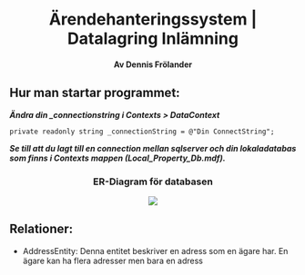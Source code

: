 <h1 align="center"> Ärendehanteringssystem | Datalagring Inlämning </h1>
<h4 align="center">Av Dennis Frölander</h4>

## Hur man startar programmet:
***Ändra din _connectionstring i Contexts > DataContext*** 

```private readonly string _connectionString = @"Din ConnectString"; ```

***Se till att du lagt till en connection mellan sqlserver och din lokaladatabas som finns i Contexts mappen (Local_Property_Db.mdf).***


<h3  align="center">ER-Diagram för databasen</h3>
<div  align="center">
<img src ="https://i.gyazo.com/101d54708b9d29e4bf346098acdd9828.png">
</div>

## Relationer:

* AddressEntity: Denna entitet beskriver en adress som en ägare har. En ägare kan ha flera adresser men bara en adress

